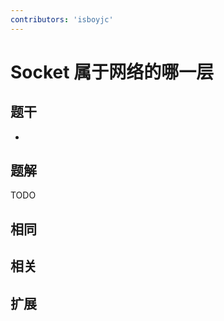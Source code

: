 ```yaml
---
contributors: 'isboyjc'
---
```


# Socket 属于网络的哪一层


## 题干

- 



## 题解

<!-- ::: details 点我查看题解 -->

  TODO

<!-- ::: -->



## 相同


## 相关


## 扩展


